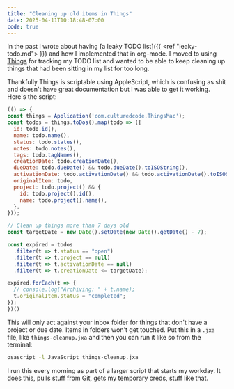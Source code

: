 ```yaml
---
title: "Cleaning up old items in Things"
date: 2025-04-11T10:18:48-07:00
code: true
---
```


In the past I wrote about having [a leaky TODO list]({{ <ref "leaky-todo.md"> }}) and how I implemented that in org-mode. I moved to using [Things](https://culturedcode.com/things/) for tracking my TODO list and wanted to be able to keep cleaning up things that had been sitting in my list for too long.

Thankfully Things is scriptable using AppleScript, which is confusing as shit and doesn't have great documentation but I was able to get it working. Here's the script:

```js
(() => {
const things = Application('com.culturedcode.ThingsMac');
const todos = things.toDos().map(todo => ({
  id: todo.id(),
  name: todo.name(),
  status: todo.status(),
  notes: todo.notes(),
  tags: todo.tagNames(),
  creationDate: todo.creationDate(),
  dueDate: todo.dueDate() && todo.dueDate().toISOString(),
  activationDate: todo.activationDate() && todo.activationDate().toISOString(),
  originalItem: todo,
  project: todo.project() && {
    id: todo.project().id(),
    name: todo.project().name(),
  },
}));

// Clean up things more than 7 days old
const targetDate = new Date().setDate(new Date().getDate() - 7);

const expired = todos
  .filter(t => t.status == "open")
  .filter(t => t.project == null)
  .filter(t => t.activationDate == null)
  .filter(t => t.creationDate <= targetDate);

expired.forEach(t => {
  // console.log("Archiving: " + t.name);
  t.originalItem.status = "completed";
});
})()  
```

This will only act against your inbox folder for things that don't have a project or due date. Items in folders won't get touched. Put this in a `.jxa` file, like `things-cleanup.jxa` and then you can run it like so from the terminal:

```bash
osascript -l JavaScript things-cleanup.jxa  
```

I run this every morning as part of a larger script that starts my workday. It does this, pulls stuff from Git, gets my temporary creds, stuff like that.

